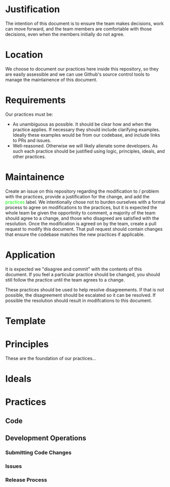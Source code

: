 # Justification

The intention of this document is to ensure the team makes decisions, work can move forward, and the team members are comfortable with those decisions, even when the members initially do not agree.

# Location

We choose to document our practices here inside this repository, so they are easily assessible and we can use Github's source control tools to manage the maintainence of this document.

# Requirements

Our practices must be:
- As unambiguous as possible. It should be clear how and when the practice applies. If necessary they should include clarifying examples. Ideally these examples would be from our codebase, and include links to PRs and issues.
- Well-reasoned. Otherwise we will likely alienate some developers. As such each practice should be justified using logic, principles, ideals, and other practices.

# Maintainence

Create an issue on this repository regarding the modification to / problem with the practices, provide a justification for the change, and add the <span style="color:rgb(0,255,0)">practices</span> label. We intentionally chose not to burden ourselves with a formal process to agree on modifications to the practices, but it is expected the whole team be given the opportinity to comment, a majority of the team should agree to a change, and those who disagreed are satisfied with the resolution. Once the modification is agreed on by the team, create a pull request to modify this document. That pull request should contain changes that ensure the codebase matches the new practices if applicable.

# Application

It is expected we "disagree and commit" with the contents of this document. If you feel a particular practice should be changed, you should still follow the practice until the team agrees to a change.

These practices should be used to help resolve disagreements. If that is not possible, the disagreement should be escalated so it can be resolved. If possible the resolution should result in modifcations to this document.

# Template

# Principles

These are the foundation of our practices...

# Ideals

# Practices

## Code

## Development Operations

### Submitting Code Changes

### Issues

### Release Process
